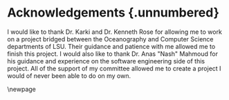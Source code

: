 # Acknowledgements {.unnumbered}

<!-- This is for acknowledging all of the people who me helped out. -->

I would like to thank Dr. Karki and Dr. Kenneth Rose for allowing me to work on a project bridged between the Oceanography and Computer Science departments of LSU. Their guidance and patience with me allowed me to finish this project. I would also like to thank Dr. Anas "Nash" Mahmoud for his guidance and experience on the software engineering side of this project. All of the support of my committee allowed me to create a project I would of never been able to do on my own.

<!-- Use the \newpage command to force a new page -->

\newpage

